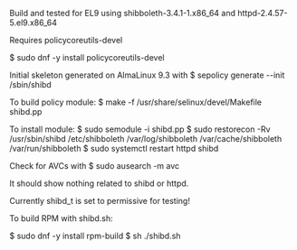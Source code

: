 Build and tested for EL9 using shibboleth-3.4.1-1.x86_64 and httpd-2.4.57-5.el9.x86_64

Requires policycoreutils-devel 

$ sudo dnf -y install policycoreutils-devel

Initial skeleton generated on AlmaLinux 9.3 with
$ sepolicy generate --init /sbin/shibd

To build policy module:
$ make -f /usr/share/selinux/devel/Makefile shibd.pp

To install module:
$ sudo semodule -i shibd.pp
$ sudo restorecon -Rv /usr/sbin/shibd /etc/shibboleth /var/log/shibboleth /var/cache/shibboleth /var/run/shibboleth
$ sudo systemctl restart httpd shibd

Check for AVCs with
$ sudo ausearch -m avc

It should show nothing related to shibd or httpd.

Currently shibd_t is set to permissive for testing!

To build RPM with shibd.sh:

$ sudo dnf -y install rpm-build
$ sh ./shibd.sh
